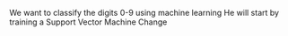We want to classify the digits 0-9 using machine learning
He will start by training a Support Vector Machine
Change